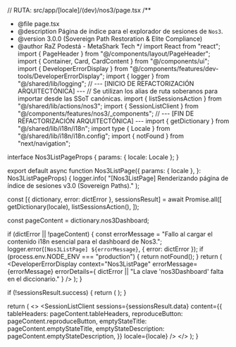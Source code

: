 // RUTA: src/app/[locale]/(dev)/nos3/page.tsx
/\*\*

- @file page.tsx
- @description Página de índice para el explorador de sesiones de `Nos3`.
- @version 3.0.0 (Sovereign Path Restoration & Elite Compliance)
- @author RaZ Podestá - MetaShark Tech
  \*/
  import React from "react";
  import { PageHeader } from "@/components/layout/PageHeader";
  import { Container, Card, CardContent } from "@/components/ui";
  import { DeveloperErrorDisplay } from "@/components/features/dev-tools/DeveloperErrorDisplay";
  import { logger } from "@/shared/lib/logging";
  // --- [INICIO DE REFACTORIZACIÓN ARQUITECTÓNICA] ---
  // Se utilizan los alias de ruta soberanos para importar desde las SSoT canónicas.
  import { listSessionsAction } from "@/shared/lib/actions/nos3";
  import { SessionListClient } from "@/components/features/nos3/\_components";
  // --- [FIN DE REFACTORIZACIÓN ARQUITECTÓNICA] ---
  import { getDictionary } from "@/shared/lib/i18n/i18n";
  import type { Locale } from "@/shared/lib/i18n/i18n.config";
  import { notFound } from "next/navigation";

interface Nos3ListPageProps {
params: { locale: Locale };
}

export default async function Nos3ListPage({
params: { locale },
}: Nos3ListPageProps) {
logger.info(
"[Nos3ListPage] Renderizando página de índice de sesiones v3.0 (Sovereign Paths)."
);

const [{ dictionary, error: dictError }, sessionsResult] = await Promise.all([
getDictionary(locale),
listSessionsAction(),
]);

const pageContent = dictionary.nos3Dashboard;

if (dictError || !pageContent) {
const errorMessage =
"Fallo al cargar el contenido i18n esencial para el dashboard de Nos3.";
logger.error(`[Nos3ListPage] ${errorMessage}`, { error: dictError });
if (process.env.NODE_ENV === "production") {
return notFound();
}
return (
<DeveloperErrorDisplay
context="Nos3ListPage"
errorMessage={errorMessage}
errorDetails={
dictError || "La clave 'nos3Dashboard' falta en el diccionario."
}
/>
);
}

if (!sessionsResult.success) {
return (
<DeveloperErrorDisplay
        context="Nos3ListPage"
        errorMessage="No se pudieron cargar las sesiones de Nos3."
        errorDetails={sessionsResult.error}
      />
);
}

return (
<>
<PageHeader content={pageContent.pageHeader} />
<Container className="py-8">
<Card>
<CardContent className="pt-6">
<SessionListClient
sessions={sessionsResult.data}
content={{
                tableHeaders: pageContent.tableHeaders,
                reproduceButton: pageContent.reproduceButton,
                emptyStateTitle: pageContent.emptyStateTitle,
                emptyStateDescription: pageContent.emptyStateDescription,
              }}
locale={locale}
/>
</CardContent>
</Card>
</Container>
</>
);
}
